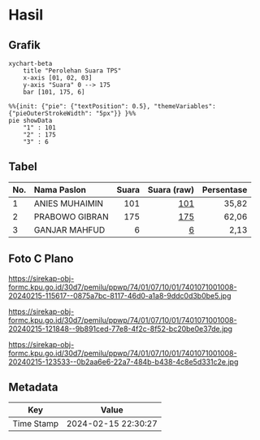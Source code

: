# Hasil

## Grafik

```mermaid
xychart-beta
    title "Perolehan Suara TPS"
    x-axis [01, 02, 03]
    y-axis "Suara" 0 --> 175
    bar [101, 175, 6]
```

```mermaid
%%{init: {"pie": {"textPosition": 0.5}, "themeVariables": {"pieOuterStrokeWidth": "5px"}} }%%
pie showData
    "1" : 101
    "2" : 175
    "3" : 6
```

## Tabel

| No. | Nama Paslon    | Suara | Suara (raw) | Persentase |
|:--- |:-------------- | -----:| -----------:| ----------:|
| 1   | ANIES MUHAIMIN | 101   | [101][p-1]  | 35,82      |
| 2   | PRABOWO GIBRAN | 175   | [175][p-2]  | 62,06      |
| 3   | GANJAR MAHFUD  | 6     | [6][p-3]    | 2,13       |


[p-1]: https://github.com/gigit-pemilu/pemilu-2024-74-sulawesi-tenggara/blob/main/pilpres/hitung-suara/sub/74-sulawesi-tenggara/sub/01-kolaka/sub/07-pomalaa/sub/1001-dawi-dawi/sub/008-tps/sub/paslon-1.txt
[p-2]: https://github.com/gigit-pemilu/pemilu-2024-74-sulawesi-tenggara/blob/main/pilpres/hitung-suara/sub/74-sulawesi-tenggara/sub/01-kolaka/sub/07-pomalaa/sub/1001-dawi-dawi/sub/008-tps/sub/paslon-2.txt
[p-3]: https://github.com/gigit-pemilu/pemilu-2024-74-sulawesi-tenggara/blob/main/pilpres/hitung-suara/sub/74-sulawesi-tenggara/sub/01-kolaka/sub/07-pomalaa/sub/1001-dawi-dawi/sub/008-tps/sub/paslon-3.txt

## Foto C Plano

https://sirekap-obj-formc.kpu.go.id/30d7/pemilu/ppwp/74/01/07/10/01/7401071001008-20240215-115617--0875a7bc-8117-46d0-a1a8-9ddc0d3b0be5.jpg

https://sirekap-obj-formc.kpu.go.id/30d7/pemilu/ppwp/74/01/07/10/01/7401071001008-20240215-121848--9b891ced-77e8-4f2c-8f52-bc20be0e37de.jpg

https://sirekap-obj-formc.kpu.go.id/30d7/pemilu/ppwp/74/01/07/10/01/7401071001008-20240215-123533--0b2aa6e6-22a7-484b-b438-4c8e5d331c2e.jpg


## Metadata

| Key        | Value               |
| ---------- | ------------------- |
| Time Stamp | 2024-02-15 22:30:27 |



